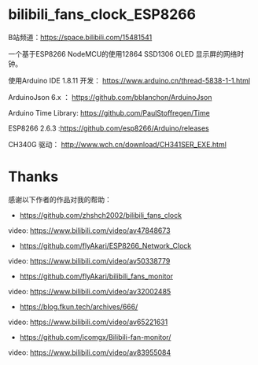 # bilibili_fans_clock_ESP8266
B站频道：https://space.bilibili.com/15481541

一个基于ESP8266 NodeMCU的使用12864 SSD1306 OLED 显示屏的网络时钟。 

使用Arduino IDE 1.8.11 开发：  https://www.arduino.cn/thread-5838-1-1.html

ArduinoJson 6.x ： https://github.com/bblanchon/ArduinoJson

Arduino Time Library: https://github.com/PaulStoffregen/Time

ESP8266 2.6.3 :https://github.com/esp8266/Arduino/releases

CH340G 驱动： http://www.wch.cn/download/CH341SER_EXE.html

# Thanks
感谢以下作者的作品对我的帮助：
* https://github.com/zhshch2002/bilibili_fans_clock

video:   https://www.bilibili.com/video/av47848673

* https://github.com/flyAkari/ESP8266_Network_Clock

video:    https://www.bilibili.com/video/av50338779

* https://github.com/flyAkari/bilibili_fans_monitor

video:    https://www.bilibili.com/video/av32002485

* https://blog.fkun.tech/archives/666/

video:    https://www.bilibili.com/video/av65221631

* https://github.com/icomgx/Bilibili-fan-monitor/

video:    https://www.bilibili.com/video/av83955084
